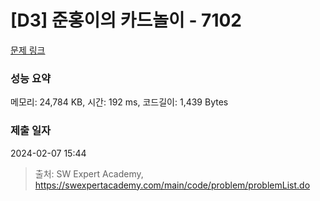# [D3] 준홍이의 카드놀이 - 7102 

[문제 링크](https://swexpertacademy.com/main/code/problem/problemDetail.do?contestProbId=AWkIlHWqBYcDFAXC) 

### 성능 요약

메모리: 24,784 KB, 시간: 192 ms, 코드길이: 1,439 Bytes

### 제출 일자

2024-02-07 15:44



> 출처: SW Expert Academy, https://swexpertacademy.com/main/code/problem/problemList.do